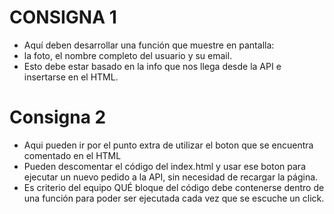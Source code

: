 # CONSIGNA 1
- Aquí deben desarrollar una función que muestre en pantalla:
- la foto, el nombre completo del usuario y su email.
- Esto debe estar basado en la info que nos llega desde la API e insertarse en el HTML.

# Consigna 2

- Aqui pueden ir por el punto extra de utilizar el boton que se encuentra comentado en el HTML
- Pueden descomentar el código del index.html y usar ese boton para ejecutar un nuevo pedido a la API, sin necesidad de recargar la página.
- Es criterio del equipo QUÉ bloque del código debe contenerse dentro de una función para poder ser ejecutada cada vez que se escuche un click.